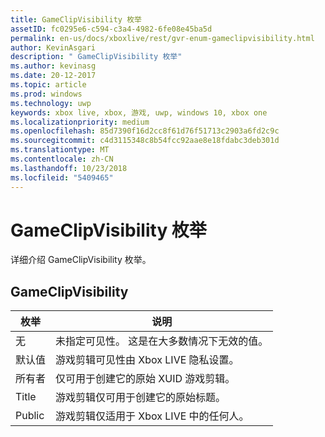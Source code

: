 ```yaml
---
title: GameClipVisibility 枚举
assetID: fc0295e6-c594-c3a4-4982-6fe08e45ba5d
permalink: en-us/docs/xboxlive/rest/gvr-enum-gameclipvisibility.html
author: KevinAsgari
description: " GameClipVisibility 枚举"
ms.author: kevinasg
ms.date: 20-12-2017
ms.topic: article
ms.prod: windows
ms.technology: uwp
keywords: xbox live, xbox, 游戏, uwp, windows 10, xbox one
ms.localizationpriority: medium
ms.openlocfilehash: 85d7390f16d2cc8f61d76f51713c2903a6fd2c9c
ms.sourcegitcommit: c4d3115348c8b54fcc92aae8e18fdabc3deb301d
ms.translationtype: MT
ms.contentlocale: zh-CN
ms.lasthandoff: 10/23/2018
ms.locfileid: "5409465"
---
```

# <a name="gameclipvisibility-enumeration"></a>GameClipVisibility 枚举
详细介绍 GameClipVisibility 枚举。 
<a id="ID4ER"></a>

 
## <a name="gameclipvisibility"></a>GameClipVisibility
 
| <b>枚举</b>| <b>说明</b>| 
| --- | --- | 
| 无| 未指定可见性。 这是在大多数情况下无效的值。| 
| 默认值| 游戏剪辑可见性由 Xbox LIVE 隐私设置。| 
| 所有者| 仅可用于创建它的原始 XUID 游戏剪辑。| 
| Title| 游戏剪辑仅可用于创建它的原始标题。| 
| Public| 游戏剪辑仅适用于 Xbox LIVE 中的任何人。| 
  